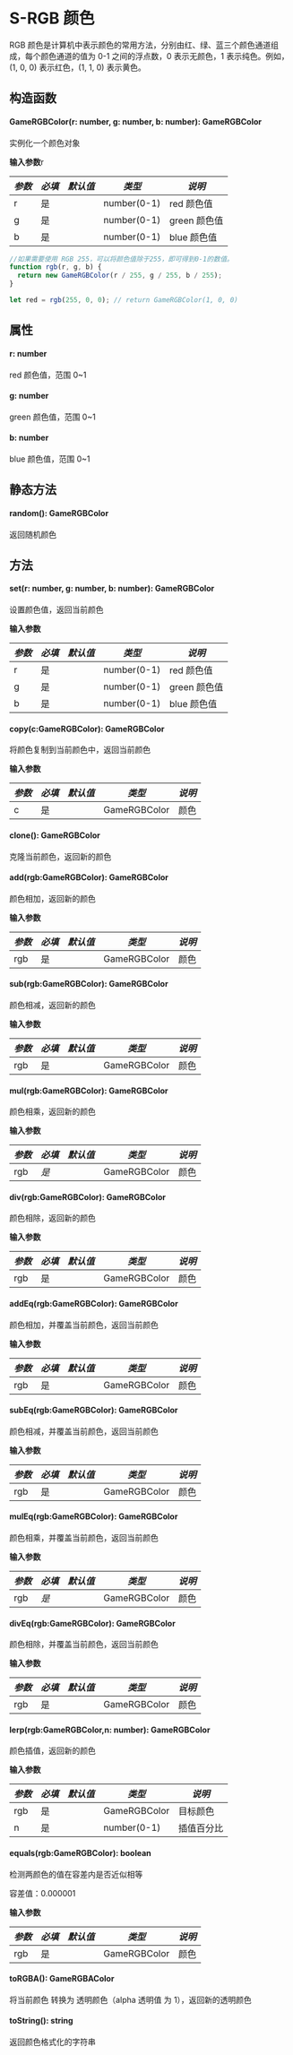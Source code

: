 <script setup>
import '/style.css'
</script>

# S-RGB 颜色

RGB 颜色是计算机中表示颜色的常用方法，分别由红、绿、蓝三个颜色通道组成，每个颜色通道的值为 0-1 之间的浮点数，0 表示无颜色，1 表示纯色。例如，(1, 0, 0) 表示红色，(1, 1, 0) 表示黄色。

## 构造函数

#### <font id="API" />GameRGBColor(<font id="Type">r: number, g: number, b: number</font>)<font id="Type">: GameRGBColor</font>

实例化一个颜色对象

**输入参数**r

| **_参数_** | **_必填_** | **_默认值_** | **_类型_**  | **_说明_**   |
| ---------- | ---------- | ------------ | ----------- | ------------ |
| r          | 是         |              | number(0-1) | red 颜色值   |
| g          | 是         |              | number(0-1) | green 颜色值 |
| b          | 是         |              | number(0-1) | blue 颜色值  |

```javascript
//如果需要使用 RGB 255，可以将颜色值除于255，即可得到0-1的数值。
function rgb(r, g, b) {
  return new GameRGBColor(r / 255, g / 255, b / 255);
}

let red = rgb(255, 0, 0); // return GameRGBColor(1, 0, 0)
```

## 属性

#### <font id="API" />r<font id="Type">: number</font>

red 颜色值，范围 0~1

#### <font id="API" />g<font id="Type">: number</font>

green 颜色值，范围 0~1

#### <font id="API" />b<font id="Type">: number</font>

blue 颜色值，范围 0~1

## 静态方法

#### <font id="API" />random()<font id="Type">: GameRGBColor</font>

返回随机颜色

## 方法

#### <font id="API" />set(<font id="Type">r: number, g: number, b: number</font>)<font id="Type">: GameRGBColor</font>

设置颜色值，返回当前颜色

**输入参数**

| **_参数_** | **_必填_** | **_默认值_** | **_类型_**  | **_说明_**   |
| ---------- | ---------- | ------------ | ----------- | ------------ |
| r          | 是         |              | number(0-1) | red 颜色值   |
| g          | 是         |              | number(0-1) | green 颜色值 |
| b          | 是         |              | number(0-1) | blue 颜色值  |

#### <font id="API" />copy(<font id="Type">c:GameRGBColor</font>)<font id="Type">: GameRGBColor</font>

将颜色复制到当前颜色中，返回当前颜色

**输入参数**

| **_参数_** | **_必填_** | **_默认值_** | **_类型_**   | **_说明_** |
| ---------- | ---------- | ------------ | ------------ | ---------- |
| c          | 是         |              | GameRGBColor | 颜色       |

#### <font id="API" />clone()<font id="Type">: GameRGBColor</font>

克隆当前颜色，返回新的颜色

#### <font id="API" />add(<font id="Type">rgb:GameRGBColor</font>)<font id="Type">: GameRGBColor</font>

颜色相加，返回新的颜色

**输入参数**

| **_参数_** | **_必填_** | **_默认值_** | **_类型_**   | **_说明_** |
| ---------- | ---------- | ------------ | ------------ | ---------- |
| rgb        | 是         |              | GameRGBColor | 颜色       |

#### <font id="API" />sub(<font id="Type">rgb:GameRGBColor</font>)<font id="Type">: GameRGBColor</font>

颜色相减，返回新的颜色

**输入参数**

| **_参数_** | **_必填_** | **_默认值_** | **_类型_**   | **_说明_** |
| ---------- | ---------- | ------------ | ------------ | ---------- |
| rgb        | 是         |              | GameRGBColor | 颜色       |

#### <font id="API" />mul(<font id="Type">rgb:GameRGBColor</font>)<font id="Type">: GameRGBColor</font>

颜色相乘，返回新的颜色

**输入参数**

| **_参数_** | **_必填_** | **_默认值_** | **_类型_**   | **_说明_** |
| ---------- | ---------- | ------------ | ------------ | ---------- |
| rgb        | _是_       |              | GameRGBColor | 颜色       |

#### <font id="API" />div(<font id="Type">rgb:GameRGBColor</font>)<font id="Type">: GameRGBColor</font>

颜色相除，返回新的颜色

**输入参数**

| **_参数_** | **_必填_** | **_默认值_** | **_类型_**   | **_说明_** |
| ---------- | ---------- | ------------ | ------------ | ---------- |
| rgb        | 是         |              | GameRGBColor | 颜色       |

#### <font id="API" />addEq(<font id="Type">rgb:GameRGBColor</font>)<font id="Type">: GameRGBColor</font>

颜色相加，并覆盖当前颜色，返回当前颜色

**输入参数**

| **_参数_** | **_必填_** | **_默认值_** | **_类型_**   | **_说明_** |
| ---------- | ---------- | ------------ | ------------ | ---------- |
| rgb        | 是         |              | GameRGBColor | 颜色       |

#### <font id="API" />subEq(<font id="Type">rgb:GameRGBColor</font>)<font id="Type">: GameRGBColor</font>

颜色相减，并覆盖当前颜色，返回当前颜色

**输入参数**

| **_参数_** | **_必填_** | **_默认值_** | **_类型_**   | **_说明_** |
| ---------- | ---------- | ------------ | ------------ | ---------- |
| rgb        | 是         |              | GameRGBColor | 颜色       |

#### <font id="API" />mulEq(<font id="Type">rgb:GameRGBColor</font>)<font id="Type">: GameRGBColor</font>

颜色相乘，并覆盖当前颜色，返回当前颜色

**输入参数**

| **_参数_** | **_必填_** | **_默认值_** | **_类型_**   | **_说明_** |
| ---------- | ---------- | ------------ | ------------ | ---------- |
| rgb        | _是_       |              | GameRGBColor | 颜色       |

#### <font id="API" />divEq(<font id="Type">rgb:GameRGBColor</font>)<font id="Type">: GameRGBColor</font>

颜色相除，并覆盖当前颜色，返回当前颜色

**输入参数**

| **_参数_** | **_必填_** | **_默认值_** | **_类型_**   | **_说明_** |
| ---------- | ---------- | ------------ | ------------ | ---------- |
| rgb        | 是         |              | GameRGBColor | 颜色       |

#### <font id="API" />lerp(<font id="Type">rgb:GameRGBColor,n: number</font>)<font id="Type">: GameRGBColor</font>

颜色插值，返回新的颜色

**输入参数**

| **_参数_** | **_必填_** | **_默认值_** | **_类型_**   | **_说明_** |
| ---------- | ---------- | ------------ | ------------ | ---------- |
| rgb        | 是         |              | GameRGBColor | 目标颜色   |
| n          | 是         |              | number(0-1)  | 插值百分比 |

#### <font id="API" />equals(<font id="Type">rgb:GameRGBColor</font>)<font id="Type">: boolean</font>

检测两颜色的值在容差内是否近似相等

容差值：0.000001

**输入参数**

| **_参数_** | **_必填_** | **_默认值_** | **_类型_**   | **_说明_** |
| ---------- | ---------- | ------------ | ------------ | ---------- |
| rgb        | 是         |              | GameRGBColor | 颜色       |

#### <font id="API" />toRGBA()<font id="Type">: GameRGBAColor</font>

将当前颜色 转换为 透明颜色（alpha 透明值 为 1），返回新的透明颜色

#### <font id="API" />toString()<font id="Type">: string</font>

返回颜色格式化的字符串
